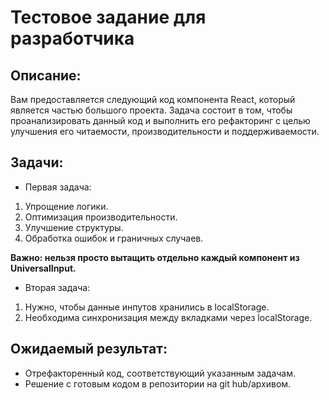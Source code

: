 # Тестовое задание для разработчика

## Описание:

Вам предоставляется следующий код компонента React, который является частью большого проекта. Задача состоит в том, чтобы проанализировать данный код и выполнить его рефакторинг с целью улучшения его читаемости, производительности и поддерживаемости.

## Задачи:

* Первая задача:

1. Упрощение логики.
2. Оптимизация производительности.
3. Улучшение структуры.
4. Обработка ошибок и граничных случаев.

**Важно: нельзя просто вытащить отдельно каждый компонент из UniversalInput.**

* Вторая задача:

1. Нужно, чтобы данные инпутов хранились в localStorage.
2. Необходима синхронизация между вкладками через localStorage.

## **Ожидаемый результат:**

- Отрефакторенный код, соответствующий указанным задачам.
- Решение с готовым кодом в репозитории на git hub/архивом.